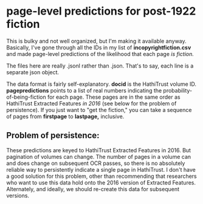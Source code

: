 page-level predictions for post-1922 fiction
============================================

This is bulky and not well organized, but I'm making it available anyway. Basically, I've gone through all the IDs in my list of **incopyrightfiction.csv** and made page-level predictions of the likelihood that each page *is fiction.*

The files here are really .jsonl rather than .json. That's to say, each line is a separate json object.

The data format is fairly self-explanatory. **docid** is the HathiTrust volume ID. **pagepredictions** points to a list of real numbers indicating the probability-of-being-fiction for each page. These pages are in the same order as HathiTrust Extracted Features *in 2016* (see below for the problem of persistence). If you just want to "get the fiction," you can take a sequence of pages from **firstpage** to **lastpage,** inclusive.

Problem of persistence:
-----------------------

These predictions are keyed to HathiTrust Extracted Features in 2016. But pagination of volumes can change. The number of pages in a volume can and does change on subsequent OCR passes, so there is no absolutely reliable way to persistently indicate a single page in HathiTrust. I don't have a good solution for this problem, other than recommending that researchers who want to use this data hold onto the 2016 version of Extracted Features. Alternately, and ideally, we should re-create this data for subsequent versions.